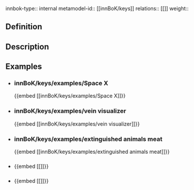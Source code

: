 
innbok-type:: internal
metamodel-id:: [[innBoK/keys]]
relations:: [[]]
weight:: 

## Definition

## Description
## Examples
- ### innBoK/keys/examples/Space X
	{{embed [[innBoK/keys/examples/Space X]]}}
- ### innBoK/keys/examples/vein visualizer
	{{embed [[innBoK/keys/examples/vein visualizer]]}}
- ### innBoK/keys/examples/extinguished animals meat
	{{embed [[innBoK/keys/examples/extinguished animals meat]]}}
- ### 
	{{embed [[]]}}
- ### 
	{{embed [[]]}}



